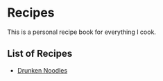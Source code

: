 # Recipes
This is a personal recipe book for everything I cook.

## List of Recipes
- [Drunken Noodles](drunken-noodles.md)
